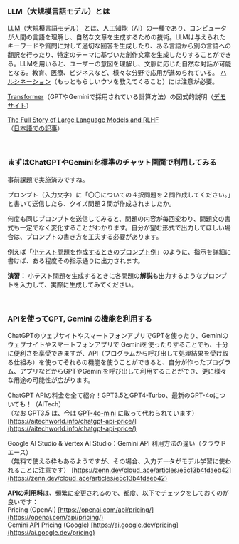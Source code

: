 ### LLM（大規模言語モデル）とは

[LLM（大規模言語モデル）](https://ja.wikipedia.org/wiki/%E5%A4%A7%E8%A6%8F%E6%A8%A1%E8%A8%80%E8%AA%9E%E3%83%A2%E3%83%87%E3%83%AB) 
とは、人工知能（AI）の一種であり、コンピュータが人間の言語を理解し、自然な文章を生成するための技術。LLMは与えられたキーワードや質問に対して適切な回答を生成したり、ある言語から別の言語への翻訳を行ったり、特定のテーマに基づいた創作文章を生成したりすることができる。LLMを用いると、ユーザーの意図を理解し、文脈に応じた自然な対話が可能となる。教育、医療、ビジネスなど、様々な分野で応用が進められている。
[ハルシネーション](https://ja.wikipedia.org/wiki/%E3%83%8F%E3%83%AB%E3%82%B7%E3%83%8D%E3%83%BC%E3%82%B7%E3%83%A7%E3%83%B3_(%E4%BA%BA%E5%B7%A5%E7%9F%A5%E8%83%BD))（もっともらしいウソを教えてくること）には注意が必要。

[Transformer](https://ja.wikipedia.org/wiki/Transformer_(%E6%A9%9F%E6%A2%B0%E5%AD%A6%E7%BF%92%E3%83%A2%E3%83%87%E3%83%AB))（GPTやGeminiで採用されている計算方法）の図式的説明（[デモサイト](https://poloclub.github.io/transformer-explainer/)）

[The Full Story of Large Language Models and RLHF](https://www.assemblyai.com/blog/the-full-story-of-large-language-models-and-rlhf/)   
（[日本語での記事](https://gigazine.net/news/20230623-rlhf-llm/)）

<br>

### まずはChatGPTやGeminiを標準のチャット画面で利用してみる

事前課題で実施済みですね。

プロンプト（入力文字）に「〇〇についての４択問題を２問作成してください。」と書いて送信したら、クイズ問題２問が作成されましたか。

何度も同じプロンプトを送信してみると、問題の内容が毎回変わり、問題文の書式も一定でなく変化することがわかります。自分が望む形式で出力してほしい場合は、プロンプトの書き方を工夫する必要があります。

例えば「[小テスト問題を作成するときのプロンプト例](https://ext.rcis.jp/mod/page/view.php?id=1957)」のように、指示を詳細に書けば、ある程度その指示通りに出力されます。

**演習：** 小テスト問題を生成するときに各問題の**解説**も出力するようなプロンプトを入力して、実際に生成してみてください。

<br>

### APIを使ってGPT, Gemini の機能を利用する

ChatGPTのウェブサイトやスマートフォンアプリでGPTを使ったり、Geminiのウェブサイトやスマートフォンアプリで Geminiを使ったりすることでも、十分に便利さを享受できますが、API（プログラムから呼び出して処理結果を受け取る仕組み）を使ってそれらの機能を使うことができると、自分が作ったプログラム、アプリなどからGPTやGeminiを呼び出して利用することができ、更に様々な用途の可能性が広がります。

ChatGPT APIの料金を全て紹介！GPT3.5とGPT4-Turbo、最新のGPT-4oについても！（AITech）  
（なお GPT3.5 は、今は
[GPT-4o-mini](https://openai.com/index/gpt-4o-mini-advancing-cost-efficient-intelligence/) に取って代わられています）  
[https://aitechworld.info/chatgpt-api-price/](https://aitechworld.info/chatgpt-api-price/)  

Google AI Studio & Vertex AI Studio：Gemini API 利用方法の違い（クラウドエース）  
（無料で使える枠もあるようですが、その場合、入力データがモデル学習に使われることに注意です）
[https://zenn.dev/cloud_ace/articles/e5c13b4fdaeb42](https://zenn.dev/cloud_ace/articles/e5c13b4fdaeb42)

**APIの利用料**は、頻繁に変更されるので、都度、以下でチェックをしておくのが良いです：  
Pricing (OpenAI) [https://openai.com/api/pricing/](https://openai.com/api/pricing/)  
Gemini API Pricing (Google) [https://ai.google.dev/pricing](https://ai.google.dev/pricing)


